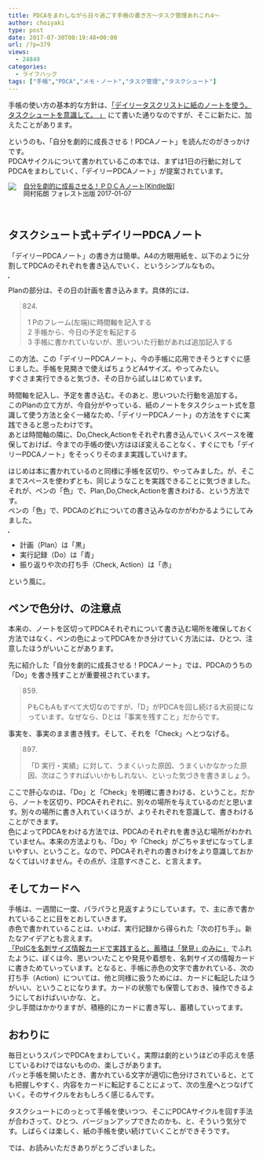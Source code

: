 ```yaml
---
title: PDCAをまわしながら日々過ごす手帳の書き方〜タスク管理あれこれ4〜
author: choiyaki
type: post
date: 2017-07-30T00:19:48+00:00
url: /?p=379
views:
  - 24849
categories:
  - ライフハック
tags: ["手帳","PDCA","メモ・ノート","タスク管理","タスクシュート"]
---
```

手帳の使い方の基本的な方針は、[「デイリータスクリストに紙のノートを使う。タスクシュートを意識して。 」][1] にて書いた通りなのですが、そこに新たに、加えたことがあります。

というのも、「自分を劇的に成長させる！PDCAノート」を読んだのがきっかけです。  
PDCAサイクルについて書かれているこの本では、まずは1日の行動に対してPDCAをまわしていく、「デイリーPDCAノート」が提案されています。

<div class="booklink-box" style="text-align:left;padding-bottom:20px;font-size:small;/zoom: 1;overflow: hidden;">
  <div class="booklink-image" style="float:left;margin:0 15px 10px 0;">
    <a href="http://www.amazon.co.jp/exec/obidos/asin/B01N0XPCKR/choiyaki81-22/" target="_blank" ><img src="https://i0.wp.com/images-fe.ssl-images-amazon.com/images/I/51tt2Djo-nL._SL160_.jpg?w=660&#038;ssl=1" style="border: none;" data-recalc-dims="1" /></a>
  </div>
  
  <div class="booklink-info" style="line-height:120%;/zoom: 1;overflow: hidden;">
    <div class="booklink-name" style="margin-bottom:10px;line-height:120%">
      <a href="http://www.amazon.co.jp/exec/obidos/asin/B01N0XPCKR/choiyaki81-22/" target="_blank" >自分を劇的に成長させる！ＰＤＣＡノート[Kindle版]</a>
    <div class="booklink-detail" style="margin-bottom:5px;">
      岡村拓朗 フォレスト出版 2017-01-07
    </div>
  </div>
  
  <div class="booklink-footer" style="clear: left">
  </div>
</div>
</div>

## タスクシュート式＋デイリーPDCAノート

「デイリーPDCAノート」の書き方は簡単。A4の方眼用紙を、以下のように分割してPDCAのそれぞれを書き込んでいく、というシンプルなもの。

<a href="https://www.flickr.com/photos/57988299@N08/35348534734" target="_blank" rel="nofollow"><img src="https://i1.wp.com/farm5.static.flickr.com/4296/35348534734_c88f648e92.jpg?w=660" alt="" title="IMG_4514 by choiyaki, on Flickr" style="border: 1px solid black;" data-recalc-dims="1" /></a>

Planの部分は、その日の計画を書き込みます。具体的には、

> 824.
> 
> 1 Pのフレーム(左端)に時間軸を記入する  
> 2 手帳から、今日の予定を転記する  
> 3 手帳に書かれていないが、思いついた行動があれば追加記入する 

この方法、この「デイリーPDCAノート」、今の手帳に応用できそうとすぐに感じました。手帳を見開きで使えばちょうどA4サイズ。やってみたい。  
すぐさま実行できると気づき、その日から試しはじめています。

時間軸を記入し、予定を書き込む。そのあと、思いついた行動を追加する。  
このPlanの立て方が、今自分がやっている、紙のノートをタスクシュート式を意識して使う方法と全く一緒なため、「デイリーPDCAノート」の方法をすぐに実践できると思ったわけです。  
あとは時間軸の隣に、Do,Check,Actionをそれぞれ書き込んでいくスペースを確保しておけば、今までの手帳の使い方はほぼ変えることなく、すぐにでも「デイリーPDCAノート」をそっくりそのまま実践していけます。

はじめは本に書かれているのと同様に手帳を区切り、やってみました。が、そこまでスペースを使わずとも、同じようなことを実践できることに気づきました。それが、ペンの「色」で、Plan,Do,Check,Actionを書きわける、という方法です。  
ペンの「色」で、PDCAのどれについての書き込みなのかがわかるようにしてみました。

<a href="https://www.flickr.com/photos/57988299@N08/35418458864" target="_blank" rel="nofollow"><img src="https://i0.wp.com/farm5.static.flickr.com/4318/35418458864_336288c172.jpg?w=660" alt="" title="IMG_4612 by choiyaki, on Flickr" style="border: 1px solid black;" data-recalc-dims="1" /></a>

  * 計画（Plan）は「黒」
  * 実行記録（Do）は「青」
  * 振り返りや次の打ち手（Check, Action）は「赤」

という風に。

## ペンで色分け、の注意点

本来の、ノートを区切ってPDCAそれぞれについて書き込む場所を確保しておく方法ではなく、ペンの色によってPDCAをかき分けていく方法には、ひとつ、注意したほうがいいことがあります。

先に紹介した「自分を劇的に成長させる！PDCAノート」では、PDCAのうちの「Do」を書き残すことが重要視されています。

> 859.
> 
> PもCもAもすべて大切なのですが、「D」がPDCAを回し続ける大前提になっています。なぜなら、Dとは「事実を残すこと」だからです。 

事実を、事実のまま書き残す。そして、それを「Check」へとつなげる。

> 897.
> 
> 「D 実行・実績」に対して、うまくいった原因、うまくいかなかった原因、次はこうすればいいかもしれない、といった気づきを書きましょう。 

ここで肝心なのは、「Do」と「Check」を明確に書きわける、ということ。だから、ノートを区切り、PDCAそれぞれに、別々の場所を与えているのだと思います。別々の場所に書き入れていくほうが、よりそれぞれを意識して、書きわけることができます。  
色によってPDCAをわける方法では、PDCAのそれぞれを書き込む場所がわかれていません。本来の方法よりも、「Do」や「Check」がごちゃまぜになってしまいやすい、ということ。なので、PDCAそれぞれの書きわけをより意識しておかなくてはいけません。その点が、注意すべきこと、と言えます。

## そしてカードへ

手帳は、一週間に一度、パラパラと見返すようにしています。で、主に赤で書かれていることに目をとおしていきます。  
赤色で書かれていることは、いわば、実行記録から得られた「次の打ち手」。新たなアイデアとも言えます。  
[「PoICを名刺サイズ情報カードで実践すると、蓄積は「発見」のみに」][2] でふれたように、ぼくは今、思いついたことや発見や着想を、名刺サイズの情報カードに書きためていっています。となると、手帳に赤色の文字で書かれている、次の打ち手（Action）については、他と同様に扱うためには、カードに転記したほうがいい、ということになります。カードの状態でも保管しておき、操作できるようにしておけばいいかな、と。  
少し手間はかかりますが、積極的にカードに書き写し、蓄積していってます。

## おわりに

毎日というスパンでPDCAをまわしていく。実際は劇的というほどの手応えを感じているわけではないものの、楽しさがあります。  
パッと手帳を開いたとき、書かれている文字が適切に色分けされていると、とても把握しやすく、内容をカードに転記することによって、次の生産へとつなげていく。そのサイクルをおもしろく感じるんです。

タスクシュートにのっとって手帳を使いつつ、そこにPDCAサイクルを回す手法が合わさって、ひとつ、バージョンアップできたのかも、と、そういう気分です。しばらくは楽しく、紙の手帳を使い続けていくことができそうです。

では、お読みいただきありがとうございました。

 [1]: https://choiyaki.com/?p=353
 [2]: https://choiyaki.com/?p=367